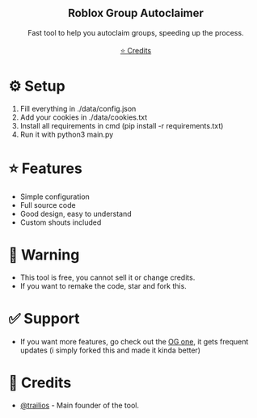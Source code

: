 <div align="center">

  <h2 align="center">Roblox Group Autoclaimer</h2>
  <p align="center">
    Fast tool to help you autoclaim groups, speeding up the process.
    <br />
    <br />
    <a href="https://github.com/trailios/roblox-autoclaimer">⭐ Credits</a>
  </p>
</div>

# ⚙️ Setup

1. Fill everything in ./data/config.json
2. Add your cookies in ./data/cookies.txt
3. Install all requirements in cmd (pip install -r requirements.txt)
4. Run it with python3 main.py

# ⭐ Features

- Simple configuration
- Full source code
- Good design, easy to understand
- Custom shouts included

# 🤡 Warning
- This tool is free, you cannot sell it or change credits.
- If you want to remake the code, star and fork this.

# ✅ Support
- If you want more features, go check out the [OG one](https://github.com/trailios/roblox-autoclaimer), it gets frequent updates (i simply forked this and made it kinda better)

# 📌 Credits
- [@trailios](https://github.com/trailios) - Main founder of the tool.
